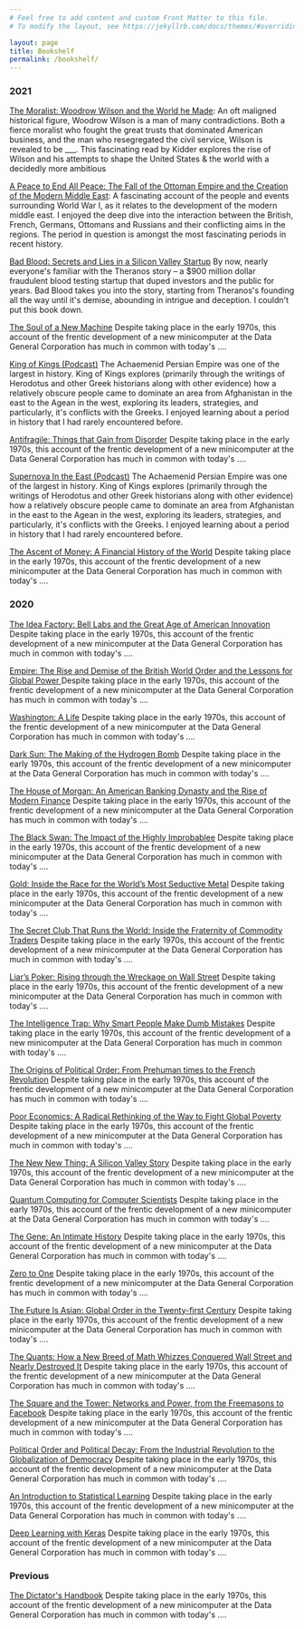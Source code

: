 ```yaml
---
# Feel free to add content and custom Front Matter to this file.
# To modify the layout, see https://jekyllrb.com/docs/themes/#overriding-theme-defaults

layout: page
title: Bookshelf
permalink: /bookshelf/
---
```


### 2021

<a href="https://www.amazon.com/Moralist-Woodrow-Wilson-World-Made/dp/0743298101/ref=sr_1_1?dchild=1&keywords=the+moralist&qid=1622336515&sr=8-1">The Moralist: Woodrow Wilson and the World he Made</a>: An oft maligned historical figure, Woodrow Wilson is a man of many contradictions. Both a fierce moralist who fought the great trusts that dominated American business, and the man who resegregated the civil service, Wilson is revealed to be ___. This fascinating read by Kidder explores the rise of Wilson and his attempts to shape the United States & the world with a decidedly more ambitious  

<a href="https://www.amazon.com/Peace-End-All-Ottoman-Creation/dp/0805088091/ref=sr_1_1?dchild=1&keywords=a+peace+to+end+all+peace&qid=1622336422&sr=8-1">
A Peace to End All Peace: The Fall of the Ottoman Empire and the Creation of the Modern Middle East</a>:
 A fascinating account of the people and events surrounding World War I, as it relates to the development of the modern middle
east. I enjoyed the deep dive into the interaction between the British, French, Germans, Ottomans and Russians and their conflicting aims in the regions.
The period in question is amongst the most fascinating periods in recent history.


<a href="https://www.amazon.com/Bad-Blood-Secrets-Silicon-Startup/dp/0525431993/ref=sr_1_1?dchild=1&keywords=bad+blood&qid=1622341315&sr=8-1">Bad Blood: Secrets and Lies in a Silicon Valley Startup</a>
By now, nearly everyone's familiar with the Theranos story – a $900 million dollar fraudulent blood testing startup that duped investors and the public for years.
Bad Blood takes you into the story, starting from Theranos's founding all the way until it's demise, abounding in intrigue and deception. I couldn't put this book down.

<a href="https://www.amazon.com/Soul-New-Machine-Tracy-Kidder-ebook/dp/B005HG4W9W/ref=sr
_1_1?dchild=1&keywords=the+soul+of+a+new+machine&qid=1622341422&sr=8-1">The Soul of a New Machine</a>
Despite taking place in the early 1970s, this account of the frentic development of a new
minicomputer at the Data General Corporation has much in common with today's ....


<a href="https://www.dancarlin.com/hardcore-history-56-kings-of-kings/">King of Kings (Podcast)</a>
The Achaemenid Persian Empire was one of the largest in history. King of Kings explores (primarily through the writings of Herodotus and other Greek historians along with other evidence)
how a relatively obscure people came to dominate an area from Afghanistan in the east to the Agean in the west, exploring its leaders, strategies,
and particularly, it's conflicts with the Greeks. I enjoyed learning about a period in history that I had rarely encountered before.

<a href="https://www.amazon.com/Soul-New-Machine-Tracy-Kidder-ebook/dp/B005HG4W9W/ref=sr
_1_1?dchild=1&keywords=the+soul+of+a+new+machine&qid=1622341422&sr=8-1">Antifragile: Things that Gain from Disorder</a>
Despite taking place in the early 1970s, this account of the frentic development of a new
minicomputer at the Data General Corporation has much in common with today's ....


<a href="https://www.dancarlin.com/hardcore-history-56-kings-of-kings/">Supernova In the East (Podcast)</a>
The Achaemenid Persian Empire was one of the largest in history. King of Kings explores (primarily through the writings of Herodotus and other Greek historians along with other evidence)
how a relatively obscure people came to dominate an area from Afghanistan in the east to the Agean in the west, exploring its leaders, strategies,
and particularly, it's conflicts with the Greeks. I enjoyed learning about a period in history that I had rarely encountered before.

<a href="https://www.amazon.com/Soul-New-Machine-Tracy-Kidder-ebook/dp/B005HG4W9W/ref=sr
_1_1?dchild=1&keywords=the+soul+of+a+new+machine&qid=1622341422&sr=8-1">The Ascent of Money: A Financial History of the World</a>
Despite taking place in the early 1970s, this account of the frentic development of a new
minicomputer at the Data General Corporation has much in common with today's ....

### 2020

<a href="https://www.amazon.com/Soul-New-Machine-Tracy-Kidder-ebook/dp/B005HG4W9W/ref=sr
_1_1?dchild=1&keywords=the+soul+of+a+new+machine&qid=1622341422&sr=8-1">The Idea Factory: Bell Labs and the Great Age of American Innovation</a>
Despite taking place in the early 1970s, this account of the frentic development of a new
minicomputer at the Data General Corporation has much in common with today's ....

<a href="https://www.amazon.com/Soul-New-Machine-Tracy-Kidder-ebook/dp/B005HG4W9W/ref=sr
_1_1?dchild=1&keywords=the+soul+of+a+new+machine&qid=1622341422&sr=8-1">Empire: The Rise and Demise of the British World Order and the Lessons for Global Power </a>
Despite taking place in the early 1970s, this account of the frentic development of a new
minicomputer at the Data General Corporation has much in common with today's ....

<a href="https://www.amazon.com/Soul-New-Machine-Tracy-Kidder-ebook/dp/B005HG4W9W/ref=sr
_1_1?dchild=1&keywords=the+soul+of+a+new+machine&qid=1622341422&sr=8-1">Washington: A Life</a>
Despite taking place in the early 1970s, this account of the frentic development of a new
minicomputer at the Data General Corporation has much in common with today's ....

<a href="https://www.amazon.com/Soul-New-Machine-Tracy-Kidder-ebook/dp/B005HG4W9W/ref=sr
_1_1?dchild=1&keywords=the+soul+of+a+new+machine&qid=1622341422&sr=8-1">Dark Sun: The Making of the Hydrogen Bomb</a>
Despite taking place in the early 1970s, this account of the frentic development of a new
minicomputer at the Data General Corporation has much in common with today's ....

<a href="https://www.amazon.com/Soul-New-Machine-Tracy-Kidder-ebook/dp/B005HG4W9W/ref=sr
_1_1?dchild=1&keywords=the+soul+of+a+new+machine&qid=1622341422&sr=8-1">The House of Morgan: An American Banking Dynasty and the Rise of Modern Finance</a>
Despite taking place in the early 1970s, this account of the frentic development of a new
minicomputer at the Data General Corporation has much in common with today's ....

<a href="https://www.amazon.com/Soul-New-Machine-Tracy-Kidder-ebook/dp/B005HG4W9W/ref=sr
_1_1?dchild=1&keywords=the+soul+of+a+new+machine&qid=1622341422&sr=8-1">The Black Swan: The Impact of the Highly Improbablee</a>
Despite taking place in the early 1970s, this account of the frentic development of a new
minicomputer at the Data General Corporation has much in common with today's ....

<a href="https://www.amazon.com/Soul-New-Machine-Tracy-Kidder-ebook/dp/B005HG4W9W/ref=sr
_1_1?dchild=1&keywords=the+soul+of+a+new+machine&qid=1622341422&sr=8-1">Gold: Inside the Race for the World’s Most Seductive Metal</a>
Despite taking place in the early 1970s, this account of the frentic development of a new
minicomputer at the Data General Corporation has much in common with today's ....

<a href="https://www.amazon.com/Soul-New-Machine-Tracy-Kidder-ebook/dp/B005HG4W9W/ref=sr
_1_1?dchild=1&keywords=the+soul+of+a+new+machine&qid=1622341422&sr=8-1">The Secret Club That Runs the World: Inside the Fraternity of Commodity Traders</a>
Despite taking place in the early 1970s, this account of the frentic development of a new
minicomputer at the Data General Corporation has much in common with today's ....

<a href="https://www.amazon.com/Soul-New-Machine-Tracy-Kidder-ebook/dp/B005HG4W9W/ref=sr
_1_1?dchild=1&keywords=the+soul+of+a+new+machine&qid=1622341422&sr=8-1">Liar’s Poker: Rising through the Wreckage on Wall Street</a>
Despite taking place in the early 1970s, this account of the frentic development of a new
minicomputer at the Data General Corporation has much in common with today's ....

<a href="https://www.amazon.com/Soul-New-Machine-Tracy-Kidder-ebook/dp/B005HG4W9W/ref=sr
_1_1?dchild=1&keywords=the+soul+of+a+new+machine&qid=1622341422&sr=8-1">The Intelligence Trap: Why Smart People Make Dumb Mistakes</a>
Despite taking place in the early 1970s, this account of the frentic development of a new
minicomputer at the Data General Corporation has much in common with today's ....

<a href="https://www.amazon.com/Soul-New-Machine-Tracy-Kidder-ebook/dp/B005HG4W9W/ref=sr
_1_1?dchild=1&keywords=the+soul+of+a+new+machine&qid=1622341422&sr=8-1">The Origins of Political Order: From Prehuman times to the French Revolution</a>
Despite taking place in the early 1970s, this account of the frentic development of a new
minicomputer at the Data General Corporation has much in common with today's ....


<a href="https://www.amazon.com/Soul-New-Machine-Tracy-Kidder-ebook/dp/B005HG4W9W/ref=sr
_1_1?dchild=1&keywords=the+soul+of+a+new+machine&qid=1622341422&sr=8-1">Poor Economics: A Radical Rethinking of the Way to Fight Global Poverty</a>
Despite taking place in the early 1970s, this account of the frentic development of a new
minicomputer at the Data General Corporation has much in common with today's ....


<a href="https://www.amazon.com/Soul-New-Machine-Tracy-Kidder-ebook/dp/B005HG4W9W/ref=sr
_1_1?dchild=1&keywords=the+soul+of+a+new+machine&qid=1622341422&sr=8-1">The New New Thing: A Silicon Valley Story</a>
Despite taking place in the early 1970s, this account of the frentic development of a new
minicomputer at the Data General Corporation has much in common with today's ....

<a href="https://www.amazon.com/Soul-New-Machine-Tracy-Kidder-ebook/dp/B005HG4W9W/ref=sr
_1_1?dchild=1&keywords=the+soul+of+a+new+machine&qid=1622341422&sr=8-1">Quantum Computing for Computer Scientists</a>
Despite taking place in the early 1970s, this account of the frentic development of a new
minicomputer at the Data General Corporation has much in common with today's ....

<a href="https://www.amazon.com/Soul-New-Machine-Tracy-Kidder-ebook/dp/B005HG4W9W/ref=sr
_1_1?dchild=1&keywords=the+soul+of+a+new+machine&qid=1622341422&sr=8-1">The Gene: An Intimate History</a>
Despite taking place in the early 1970s, this account of the frentic development of a new
minicomputer at the Data General Corporation has much in common with today's ....


<a href="https://www.amazon.com/Soul-New-Machine-Tracy-Kidder-ebook/dp/B005HG4W9W/ref=sr
_1_1?dchild=1&keywords=the+soul+of+a+new+machine&qid=1622341422&sr=8-1">Zero to One</a>
Despite taking place in the early 1970s, this account of the frentic development of a new
minicomputer at the Data General Corporation has much in common with today's ....

<a href="https://www.amazon.com/Soul-New-Machine-Tracy-Kidder-ebook/dp/B005HG4W9W/ref=sr
_1_1?dchild=1&keywords=the+soul+of+a+new+machine&qid=1622341422&sr=8-1">The Future Is Asian: Global Order in the Twenty-first Century</a>
Despite taking place in the early 1970s, this account of the frentic development of a new
minicomputer at the Data General Corporation has much in common with today's ....

<a href="https://www.amazon.com/Soul-New-Machine-Tracy-Kidder-ebook/dp/B005HG4W9W/ref=sr
_1_1?dchild=1&keywords=the+soul+of+a+new+machine&qid=1622341422&sr=8-1">The Quants: How a New Breed of Math Whizzes Conquered Wall Street and Nearly Destroyed It</a>
Despite taking place in the early 1970s, this account of the frentic development of a new
minicomputer at the Data General Corporation has much in common with today's ....

<a href="https://www.amazon.com/Soul-New-Machine-Tracy-Kidder-ebook/dp/B005HG4W9W/ref=sr
_1_1?dchild=1&keywords=the+soul+of+a+new+machine&qid=1622341422&sr=8-1">The Square and the Tower: Networks and Power, from the Freemasons to Facebook</a>
Despite taking place in the early 1970s, this account of the frentic development of a new
minicomputer at the Data General Corporation has much in common with today's ....

<a href="https://www.amazon.com/Soul-New-Machine-Tracy-Kidder-ebook/dp/B005HG4W9W/ref=sr
_1_1?dchild=1&keywords=the+soul+of+a+new+machine&qid=1622341422&sr=8-1">Political Order and Political Decay: From the Industrial Revolution to the Globalization of Democracy</a>
Despite taking place in the early 1970s, this account of the frentic development of a new
minicomputer at the Data General Corporation has much in common with today's ....

<a href="https://www.amazon.com/Soul-New-Machine-Tracy-Kidder-ebook/dp/B005HG4W9W/ref=sr
_1_1?dchild=1&keywords=the+soul+of+a+new+machine&qid=1622341422&sr=8-1">An Introduction to Statistical Learning</a>
Despite taking place in the early 1970s, this account of the frentic development of a new
minicomputer at the Data General Corporation has much in common with today's ....

<a href="https://www.amazon.com/Soul-New-Machine-Tracy-Kidder-ebook/dp/B005HG4W9W/ref=sr
_1_1?dchild=1&keywords=the+soul+of+a+new+machine&qid=1622341422&sr=8-1">Deep Learning with Keras</a>
Despite taking place in the early 1970s, this account of the frentic development of a new
minicomputer at the Data General Corporation has much in common with today's ....

### Previous

<a href="https://www.amazon.com/Soul-New-Machine-Tracy-Kidder-ebook/dp/B005HG4W9W/ref=sr
_1_1?dchild=1&keywords=the+soul+of+a+new+machine&qid=1622341422&sr=8-1">The Dictator's Handbook</a>
Despite taking place in the early 1970s, this account of the frentic development of a new
minicomputer at the Data General Corporation has much in common with today's ....
